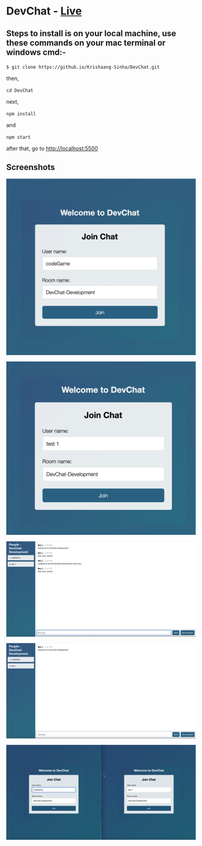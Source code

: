# DevChat - [Live](https://dev2client.herokuapp.com/ "Yes!!! You can view it right now! Don't belive me? Click here.")

## Steps to install is on your local machine, use these commands on your mac terminal or windows cmd:-

`$ git clone https://github.io/Krishaang-Sinha/DevChat.git`

then,

`cd DevChat`

next,

`npm install`

and

`npm start`

after that, go to [http://localhost:5500](http://localhost:5500 "http://localhost:5500")

## Screenshots

![Sorry, the screenshot was not found.](img/codeGame-joins.png)

![Sorry, a screenshot was not found.](img/test1-joins.png)

![Sorry, my screenshot was not found.](img/codeGame-view.png)

![Sorry, that screenshot was not found.](img/test1-view.png)

![Sorry, the screenshot was not found.](img/movie.gif)
